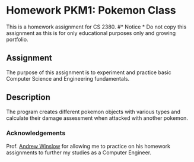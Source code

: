   # Homework PKM1: Pokemon Class
  
  This is a homework assignment for CS 2380.
  #* Notice *
  Do not copy this assignment as this is for only educational purposes only and growing portfolio.
  ## Assignment
  The purpose of this assignment is to experiment and practice basic Computer Science and Engineering fundamentals.
  
  ## Description
  The program creates different pokemon objects with various types and calculate their damage assessment when attacked with another pokemon.
  
  ### Acknowledgements
  Prof. [Andrew Winslow](https://github.com/andrewwinslow) for allowing me to practice on his homework assignments to further my studies as a Computer Engineer.
  